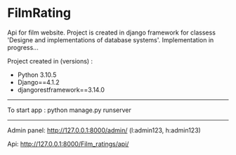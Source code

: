# FilmRating
Api for film website. 
Project is created in django framework for classess 'Designe and implementations of database systems'. Implementation in progress... 

Project created in (versions) :
- Python 3.10.5
- Django==4.1.2
- djangorestframework==3.14.0
___
To start app : python manage.py runserver 
____
Admin panel: http://127.0.0.1:8000/admin/ (l:admin123, h:admin123)

Api: http://127.0.0.1:8000/Film_ratings/api/
